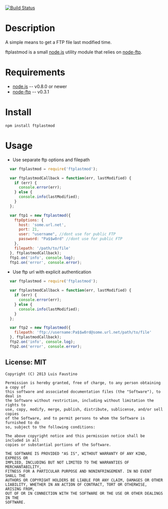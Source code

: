 [![Build Status](https://travis-ci.org/dublx/node-ftplastmod.png?branch=master)](https://travis-ci.org/dublx/node-ftplastmod)

Description
===========

A simple means to get a FTP file last modified time.

ftplastmod is a small [node.js](http://nodejs.org/) utility module that relies on [node-ftp](https://github.com/mscdex/node-ftp).

Requirements
============

* [node.js](http://nodejs.org/) -- v0.8.0 or newer
* [node-ftp](https://github.com/mscdex/node-ftp) -- v0.3.1

Install
=======

    npm install ftplastmod


Usage
========

* Use separate ftp options and filepath
```javascript
  var ftplastmod = require('ftplastmod');

  var ftplastmodCallback = function(err, lastModified) {
    if (err) {
      console.error(err);
    } else {
      console.info(lastModified);
    }
  };

  var ftp1 = new ftplastmod({
    ftpOptions: {
      host: 'some.url.net',
      port: 21,
      user: "username", //dont use for public FTP
      password: "Pa$$w0rd" //dont use for public FTP
    },
    filepath: '/path/to/file'
  }, ftplastmodCallback);
  ftp1.on('info', console.log);
  ftp1.on('error', console.error);
```

* Use ftp url with explicit authentication
```javascript
  var ftplastmod = require('ftplastmod');

  var ftplastmodCallback = function(err, lastModified) {
    if (err) {
      console.error(err);
    } else {
      console.info(lastModified);
    }
  };

  var ftp2 = new ftplastmod({
    filepath: 'ftp://username:Pa$$w0rd@some.url.net/path/to/file'
  }, ftplastmodCallback);
  ftp2.on('info', console.log);
  ftp2.on('error', console.error);
```


## License: MIT

```
Copyright (C) 2013 Luis Faustino

Permission is hereby granted, free of charge, to any person obtaining a copy of
this software and associated documentation files (the "Software"), to deal in
the Software without restriction, including without limitation the rights to
use, copy, modify, merge, publish, distribute, sublicense, and/or sell copies
of the Software, and to permit persons to whom the Software is furnished to do
so, subject to the following conditions:

The above copyright notice and this permission notice shall be included in all
copies or substantial portions of the Software.

THE SOFTWARE IS PROVIDED "AS IS", WITHOUT WARRANTY OF ANY KIND, EXPRESS OR
IMPLIED, INCLUDING BUT NOT LIMITED TO THE WARRANTIES OF MERCHANTABILITY,
FITNESS FOR A PARTICULAR PURPOSE AND NONINFRINGEMENT. IN NO EVENT SHALL THE
AUTHORS OR COPYRIGHT HOLDERS BE LIABLE FOR ANY CLAIM, DAMAGES OR OTHER
LIABILITY, WHETHER IN AN ACTION OF CONTRACT, TORT OR OTHERWISE, ARISING FROM,
OUT OF OR IN CONNECTION WITH THE SOFTWARE OR THE USE OR OTHER DEALINGS IN THE
SOFTWARE.
```